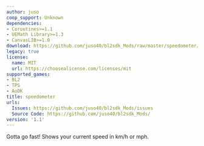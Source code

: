 ```yaml
---
author: juso
coop_support: Unknown
dependencies:
- Coroutines>=1.1
- UEMath Library>=1.3
- CanvasLIB>=1.0
download: https://github.com/juso40/bl2sdk_Mods/raw/master/speedometer/speedometer.zip
legacy: true
license:
  name: MIT
  url: https://choosealicense.com/licenses/mit
supported_games:
- BL2
- TPS
- AoDK
title: speedometer
urls:
  Issues: https://github.com/juso40/bl2sdk_Mods/issues
  Source Code: https://github.com/juso40/bl2sdk_Mods/
version: '1.1'
---
```

Gotta go fast!
Shows your current speed in km/h or mph.

